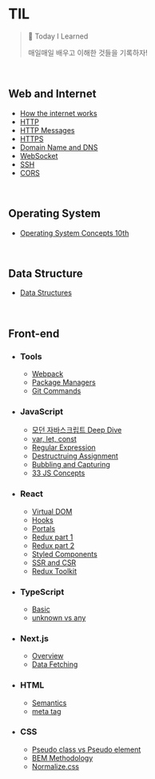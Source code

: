 # TIL

> 📝 Today I Learned
>
> 매일매일 배우고 이해한 것들을 기록하자!

<br>

## Web and Internet

- [How the internet works](https://github.com/SewookHan/TIL/blob/main/Web-and-Internet/how-the-internet-works.md)
- [HTTP](https://github.com/SewookHan/TIL/blob/main/Web-and-Internet/http.md)
- [HTTP Messages](https://github.com/SewookHan/TIL/blob/main/Web-and-Internet/http-message.md)
- [HTTPS](https://github.com/SewookHan/TIL/blob/main/Web-and-Internet/https.md)
- [Domain Name and DNS](https://github.com/SewookHan/TIL/blob/main/Web-and-Internet/domain-name-and-dns.md)
- [WebSocket](https://github.com/SewookHan/TIL/blob/main/Web-and-Internet/websocket.md)
- [SSH](https://github.com/SewookHan/TIL/blob/main/Web-and-Internet/ssh.md)
- [CORS](https://github.com/SewookHan/TIL/blob/main/Web-and-Internet/cors.md)

<br>

## Operating System

- [Operating System Concepts 10th](https://github.com/SewookHan/TIL/blob/main/Operating-System/operating-system-concepts)

<br>

## Data Structure

- [Data Structures](https://github.com/SewookHan/data-structures-and-algorithms)

<br>

## Front-end

- ### **Tools**

  - [Webpack](https://github.com/SewookHan/TIL/blob/main/Tools/webpack.md)
  - [Package Managers](https://github.com/SewookHan/TIL/blob/main/Tools/package-managers.md)
  - [Git Commands](https://github.com/SewookHan/TIL/blob/main/Tools/git-commands.md)

- ### **JavaScript**

  - [모던 자바스크립트 Deep Dive](https://github.com/HelloMandu/javascript-deep-dive)
  - [var, let, const](https://github.com/SewookHan/TIL/blob/main/JavaScript/var-let-const.md)
  - [Regular Expression](https://github.com/SewookHan/TIL/blob/main/JavaScript/regular-expression.md)
  - [Destructruing Assignment](https://github.com/SewookHan/TIL/blob/main/JavaScript/destructuring.md)
  - [Bubbling and Capturing](https://github.com/SewookHan/TIL/blob/main/JavaScript/bubbling-and-capturing.md)
  - [33 JS Concepts](https://github.com/SewookHan/TIL/blob/main/JavaScript/33-js-concepts)

- ### React

  - [Virtual DOM](https://github.com/SewookHan/TIL/blob/main/React/virtual-dom.md)
  - [Hooks](https://github.com/SewookHan/TIL/blob/main/React/hooks.md)
  - [Portals](https://github.com/SewookHan/TIL/blob/main/React/portals.md)
  - [Redux part 1](https://github.com/SewookHan/TIL/blob/main/React/redux-part1.md)
  - [Redux part 2](https://github.com/SewookHan/TIL/blob/main/React/redux-part2.md)
  - [Styled Components](https://github.com/SewookHan/TIL/blob/main/React/styled-components.md)
  - [SSR and CSR](https://github.com/SewookHan/TIL/blob/main/React/ssr-and-csr.md)
  - [Redux Toolkit](https://github.com/SewookHan/TIL/blob/main/React/redux-toolkit.md)

- ### TypeScript

  - [Basic](https://github.com/SewookHan/TIL/blob/main/TypeScript/basic.md)
  - [unknown vs any](https://github.com/SewookHan/TIL/blob/main/TypeScript/https://github.com/SewookHan/TIL/blob/main/TypeScript/basic.md)

- ### Next.js

  - [Overview](https://github.com/SewookHan/TIL/blob/main/Nextjs/overview.md)
  - [Data Fetching](https://github.com/SewookHan/TIL/blob/main/Nextjs/data-fetching.md)

- ### HTML

  - [Semantics](https://github.com/SewookHan/TIL/blob/main/HTML/sementics.md)
  - [meta tag](https://github.com/SewookHan/TIL/blob/main/HTML/meta-tag.md)

- ### CSS

  - [Pseudo class vs Pseudo element](https://github.com/SewookHan/TIL/blob/main/CSS/pseudo-classes-vs-pseudo-elements.md)
  - [BEM Methodology](https://github.com/SewookHan/TIL/blob/main/CSS/bem-methodology.md)
  - [Normalize.css](https://github.com/SewookHan/TIL/blob/main/CSS/normalize-css.md)

<br>
